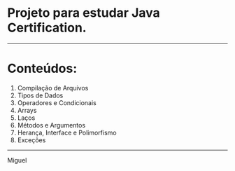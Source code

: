 # Projeto para estudar Java Certification.

******

# Conteúdos:

1. Compilação de Arquivos
2. Tipos de Dados
3. Operadores e Condicionais
4. Arrays
5. Laços
6. Métodos e Argumentos
7. Herança, Interface e Polimorfismo
8. Exceções

******

Miguel
